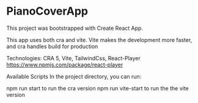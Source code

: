 # PianoCoverApp
This project was bootstrapped with Create React App.

This app uses both cra and vite. Vite makes the development more faster, and cra handles build for production

Technologies: CRA 5, Vite, TailwindCss, React-Player https://www.npmjs.com/package/react-player

Available Scripts
In the project directory, you can run:

npm run start to run the cra version
npm run vite-start to run the the vite version

